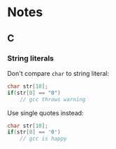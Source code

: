 # Notes

## C

### String literals
Don't compare `char` to string literal:
```C
char str[10];
if(str[0] == "0")
    // gcc throws warning
```

Use single quotes instead:
```C
char str[10];
if(str[0] == '0')
    // gcc is happy
```
